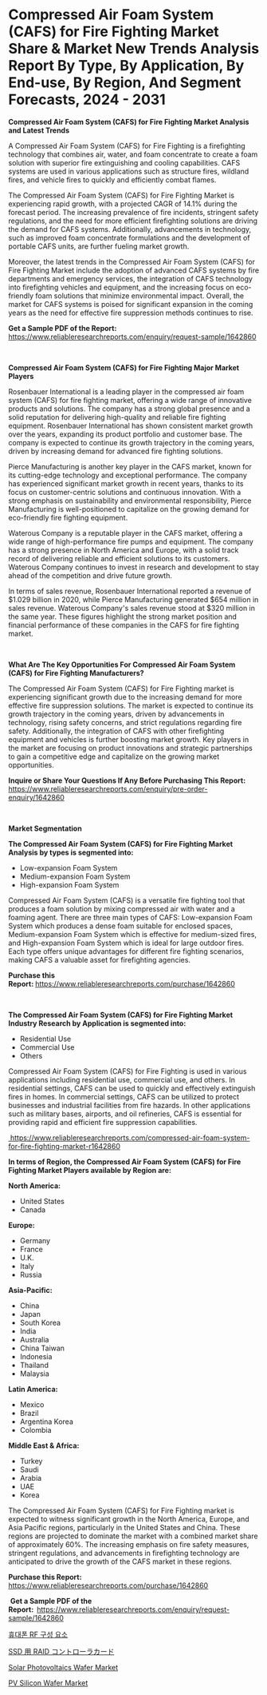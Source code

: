 <p><h1>Compressed Air Foam System (CAFS) for Fire Fighting Market Share & Market New Trends Analysis Report By Type, By Application, By End-use, By Region, And Segment Forecasts, 2024 - 2031</h1></p><p><strong>Compressed Air Foam System (CAFS) for Fire Fighting Market Analysis and Latest Trends</strong></p>
<p><p>A Compressed Air Foam System (CAFS) for Fire Fighting is a firefighting technology that combines air, water, and foam concentrate to create a foam solution with superior fire extinguishing and cooling capabilities. CAFS systems are used in various applications such as structure fires, wildland fires, and vehicle fires to quickly and efficiently combat flames.</p><p>The Compressed Air Foam System (CAFS) for Fire Fighting Market is experiencing rapid growth, with a projected CAGR of 14.1% during the forecast period. The increasing prevalence of fire incidents, stringent safety regulations, and the need for more efficient firefighting solutions are driving the demand for CAFS systems. Additionally, advancements in technology, such as improved foam concentrate formulations and the development of portable CAFS units, are further fueling market growth.</p><p>Moreover, the latest trends in the Compressed Air Foam System (CAFS) for Fire Fighting Market include the adoption of advanced CAFS systems by fire departments and emergency services, the integration of CAFS technology into firefighting vehicles and equipment, and the increasing focus on eco-friendly foam solutions that minimize environmental impact. Overall, the market for CAFS systems is poised for significant expansion in the coming years as the need for effective fire suppression methods continues to rise.</p></p>
<p><strong>Get a Sample PDF of the Report:&nbsp;</strong> <a href="https://www.reliableresearchreports.com/enquiry/request-sample/1642860">https://www.reliableresearchreports.com/enquiry/request-sample/1642860</a></p>
<p>&nbsp;</p>
<p><strong>Compressed Air Foam System (CAFS) for Fire Fighting Major Market Players</strong></p>
<p><p>Rosenbauer International is a leading player in the compressed air foam system (CAFS) for fire fighting market, offering a wide range of innovative products and solutions. The company has a strong global presence and a solid reputation for delivering high-quality and reliable fire fighting equipment. Rosenbauer International has shown consistent market growth over the years, expanding its product portfolio and customer base. The company is expected to continue its growth trajectory in the coming years, driven by increasing demand for advanced fire fighting solutions.</p><p>Pierce Manufacturing is another key player in the CAFS market, known for its cutting-edge technology and exceptional performance. The company has experienced significant market growth in recent years, thanks to its focus on customer-centric solutions and continuous innovation. With a strong emphasis on sustainability and environmental responsibility, Pierce Manufacturing is well-positioned to capitalize on the growing demand for eco-friendly fire fighting equipment.</p><p>Waterous Company is a reputable player in the CAFS market, offering a wide range of high-performance fire pumps and equipment. The company has a strong presence in North America and Europe, with a solid track record of delivering reliable and efficient solutions to its customers. Waterous Company continues to invest in research and development to stay ahead of the competition and drive future growth.</p><p>In terms of sales revenue, Rosenbauer International reported a revenue of $1.029 billion in 2020, while Pierce Manufacturing generated $654 million in sales revenue. Waterous Company's sales revenue stood at $320 million in the same year. These figures highlight the strong market position and financial performance of these companies in the CAFS for fire fighting market.</p></p>
<p>&nbsp;</p>
<p><strong>What Are The Key Opportunities For Compressed Air Foam System (CAFS) for Fire Fighting Manufacturers?</strong></p>
<p><p>The Compressed Air Foam System (CAFS) for Fire Fighting market is experiencing significant growth due to the increasing demand for more effective fire suppression solutions. The market is expected to continue its growth trajectory in the coming years, driven by advancements in technology, rising safety concerns, and strict regulations regarding fire safety. Additionally, the integration of CAFS with other firefighting equipment and vehicles is further boosting market growth. Key players in the market are focusing on product innovations and strategic partnerships to gain a competitive edge and capitalize on the growing market opportunities.</p></p>
<p><strong>Inquire or Share Your Questions If Any Before Purchasing This Report:</strong> <a href="https://www.reliableresearchreports.com/enquiry/pre-order-enquiry/1642860">https://www.reliableresearchreports.com/enquiry/pre-order-enquiry/1642860</a></p>
<p>&nbsp;</p>
<p><strong>Market Segmentation</strong></p>
<p><strong>The Compressed Air Foam System (CAFS) for Fire Fighting Market Analysis by types is segmented into:</strong></p>
<p><ul><li>Low-expansion Foam System</li><li>Medium-expansion Foam System</li><li>High-expansion Foam System</li></ul></p>
<p><p>Compressed Air Foam System (CAFS) is a versatile fire fighting tool that produces a foam solution by mixing compressed air with water and a foaming agent. There are three main types of CAFS: Low-expansion Foam System which produces a dense foam suitable for enclosed spaces, Medium-expansion Foam System which is effective for medium-sized fires, and High-expansion Foam System which is ideal for large outdoor fires. Each type offers unique advantages for different fire fighting scenarios, making CAFS a valuable asset for firefighting agencies.</p></p>
<p><strong>Purchase this Report:&nbsp;</strong><a href="https://www.reliableresearchreports.com/purchase/1642860">https://www.reliableresearchreports.com/purchase/1642860</a></p>
<p>&nbsp;</p>
<p><strong>The Compressed Air Foam System (CAFS) for Fire Fighting Market Industry Research by Application is segmented into:</strong></p>
<p><ul><li>Residential Use</li><li>Commercial Use</li><li>Others</li></ul></p>
<p><p>Compressed Air Foam System (CAFS) for Fire Fighting is used in various applications including residential use, commercial use, and others. In residential settings, CAFS can be used to quickly and effectively extinguish fires in homes. In commercial settings, CAFS can be utilized to protect businesses and industrial facilities from fire hazards. In other applications such as military bases, airports, and oil refineries, CAFS is essential for providing rapid and efficient fire suppression capabilities.</p></p>
<p><a href="https://www.reliableresearchreports.com/compressed-air-foam-system-for-fire-fighting-market-r1642860">&nbsp;https://www.reliableresearchreports.com/compressed-air-foam-system-for-fire-fighting-market-r1642860</a></p>
<p><strong>In terms of Region, the Compressed Air Foam System (CAFS) for Fire Fighting Market Players available by Region are:</strong></p>
<p>
    <p> <strong> North America: </strong>
        <ul>
            <li>United States</li>
            <li>Canada</li>
        </ul>
        </p> 
    <p> <strong> Europe: </strong>
        <ul>
            <li>Germany</li>
            <li>France</li>
            <li>U.K.</li>
            <li>Italy</li>
            <li>Russia</li>
        </ul>
        </p> 
    <p> <strong> Asia-Pacific: </strong>
        <ul>
            <li>China</li>
            <li>Japan</li>
            <li>South Korea</li>
            <li>India</li>
            <li>Australia</li>
            <li>China Taiwan</li>
            <li>Indonesia</li>
            <li>Thailand</li>
            <li>Malaysia</li>
        </ul>
        </p> 
    <p> <strong> Latin America: </strong>
        <ul>
            <li>Mexico</li>
            <li>Brazil</li>
            <li>Argentina Korea</li>
            <li>Colombia</li>
        </ul>
        </p> 
    <p> <strong> Middle East & Africa: </strong>
        <ul>
            <li>Turkey</li>
            <li>Saudi</li>
            <li>Arabia</li>
            <li>UAE</li>
            <li>Korea</li>
        </ul>
    </p>
    </p>
<p><p>The Compressed Air Foam System (CAFS) for Fire Fighting market is expected to witness significant growth in the North America, Europe, and Asia Pacific regions, particularly in the United States and China. These regions are projected to dominate the market with a combined market share of approximately 60%. The increasing emphasis on fire safety measures, stringent regulations, and advancements in firefighting technology are anticipated to drive the growth of the CAFS market in these regions.</p></p>
<p><strong>Purchase this Report: </strong><a href="https://www.reliableresearchreports.com/purchase/1642860">https://www.reliableresearchreports.com/purchase/1642860</a></p>
<p>&nbsp;<strong>Get a Sample PDF of the Report:&nbsp;&nbsp;</strong><a href="https://www.reliableresearchreports.com/enquiry/request-sample/1642860">https://www.reliableresearchreports.com/enquiry/request-sample/1642860</a></p>
<p><strong></strong></p>
<p><p><a href="https://github.com/BrettWeberrt8767765/Market-Research-Report-List-2/blob/main/4956531124324.md">휴대폰 RF 구성 요소</a></p><p><a href="https://github.com/mohamedbakry57/Market-Research-Report-List-4/blob/main/9136209113951.md">SSD 用 RAID コントローラカード</a></p><p><a href="https://github.com/lylyparadise/Market-Research-Report-List-3/blob/main/solar-photovoltaics-wafer-market.md">Solar Photovoltaics Wafer Market</a></p><p><a href="https://github.com/GroverBarry/Market-Research-Report-List-5/blob/main/pv-silicon-wafer-market.md">PV Silicon Wafer Market</a></p></p>